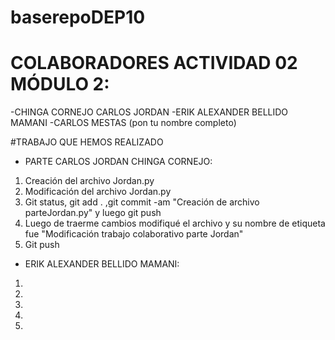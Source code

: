 # baserepoDEP10

# COLABORADORES ACTIVIDAD 02 MÓDULO 2:
-CHINGA CORNEJO CARLOS JORDAN
-ERIK ALEXANDER BELLIDO MAMANI
-CARLOS MESTAS (pon tu nombre completo)

#TRABAJO QUE HEMOS REALIZADO
- PARTE CARLOS JORDAN CHINGA CORNEJO: 
1. Creación del archivo Jordan.py 
2. Modificación del archivo Jordan.py 
3. Git status, git add . ,git commit -am "Creación de archivo parteJordan.py" y luego git push
4. Luego de traerme cambios modifiqué el archivo y su nombre de etiqueta fue "Modificación trabajo colaborativo parte Jordan"
5. Git push 

- ERIK ALEXANDER BELLIDO MAMANI: 
1. 
2. 
3. 
4. 
5.


